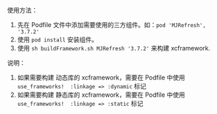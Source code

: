 使用方法：
1. 先在 Podfile 文件中添加需要使用的三方组件。如：`pod 'MJRefresh', '3.7.2'`
2. 使用 `pod install` 安装组件。
3. 使用 `sh buildFramework.sh MJRefresh '3.7.2'` 来构建 xcframework.


说明：
1. 如果需要构建 动态库的 xcframework，需要在 Podfile 中使用`use_frameworks!  :linkage => :dynamic` 标记
2. 如果需要构建 静态库的 xcframework，需要在 Podfile 中使用`use_frameworks!  :linkage => :static` 标记
